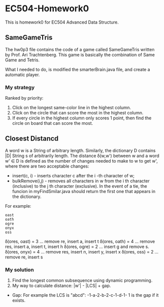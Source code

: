 # EC504-Homework0
This is homework0 for EC504 Advanced Data Structure.

## SameGameTris
The hw0p3 file contains the code of a game called SameGameTris written by Prof. Ari Trachtenberg. This game is basically the combination of Same Game and Tetris.

What I needed to do, is modified the smarterBrain.java file, and create a automatic player.

### My strategy
Ranked by priority:
1. Click on the longest same-color line in the highest column.
2. Click on the circle that can score the most in the highest column.
3. If every circle in the highest column only scores 1 point, then find the circle on board that can score the most.

## Closest Distancd
A word w is a String of arbitrary length. Similarly, the dictionary D contains |D| String s of arbitrarily length.
The distance ẟ(w,w') between w and a word w' ∈ D is defined as the number of changes needed to make to w to get w', where there are two acceptable changes:
- insert(c, i) - inserts character c after the i -th character of w;
- bulkRemove(i,j) - removes all characters in w from the i th character (inclusive) to the j th character (exclusive).
In the event of a tie, the funcion in myFindSmilar.java should return the first one that appears in the dictionary.

For example:
```
oast
oath
ogre
onyx
oss
```
ẟ(ores, oast) = 3 ... remove re, insert a, insert t
ẟ(ores, oath) = 4 ... remove res, insert a, insert t, insert h
ẟ(ores, ogre) = 2 ... insert g and remove s.
ẟ(ores, onyx) = 4 ... remove res, insert n, insert y, insert x
ẟ(ores, oss) = 2 ... remove re, insert s

### My solution
1. Find the longest common subsequence using dynamic programming.
2. My way to calculate distance: |w'| - |LCS| + gap.
- Gap:
For example the LCS is "abcd":
-1-a-2-b-2-c-1-d-1-
1 is the gap if it exists.
